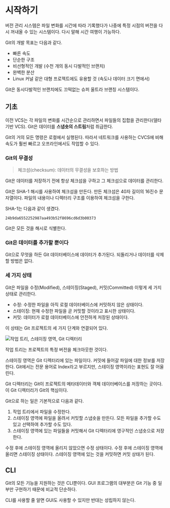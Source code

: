 # 시작하기

버전 관리 시스템은 파일 변화를 시간에 따라 기록했다가 나중에 특정 시점의 버전을 다시 꺼내올 수 있는 시스템이다. 다시 말해 시간 여행이 가능하다.

Git의 개발 목표는 다음과 같다.

- 빠른 속도
- 단순한 구조
- 비선형적인 개발 (수천 개의 동시 다발적인 브랜치)
- 완벽한 분산
- Linux 커널 같은 대형 프로젝트에도 유용할 것 (속도나 데이터 크기 면에서)

Git은 동시다발적인 브랜치에도 끄떡없는 슈퍼 울트라 브랜칭 시스템이다.

## 기초

이전 VCS는 각 파일의 변화를 시간순으로 관리하면서 파일들의 집합을 관리한다(델타 기반 VCS). Git은 데이터를 **스냅숏의 스트림**처럼 취급한다.

Git의 거의 모든 명령은 로컬에서 실행된다. 따라서 네트워크를 사용하는 CVCS에 비해 속도가 훨씬 빠르고 오프라인에서도 작업할 수 있다.

### Git의 무결성

> 체크섬(checksum): 데이터의 무결성을 보호하는 방법

Git은 데이터를 저장하기 전에 항상 체크섬을 구하고 그 체크섬으로 데이터를 관리한다.

Git은 SHA-1 해시를 사용하여 체크섬을 만든다. 만든 체크섬은 40자 길이의 16진수 문자열이다. 파일의 내용이나 디렉터리 구조를 이용하여 체크섬을 구한다.

SHA-1는 다음과 같이 생겼다.

```
24b9da6552252987aa493b52f8696cd6d3b00373
```

Git은 모든 것을 해시로 식별한다.

### Git은 데이터를 추가할 뿐이다

Git으로 무엇을 하든 Git 데이터베이스에 데이터가 추가된다. 되돌리거나 데이터를 삭제할 방법은 없다.

### 세 가지 상태

Git은 파일을 수정(Modified), 스테이징(Staged), 커밋(Committed) 이렇게 세 가지 상태로 관리한다.

- 수정: 수정한 파일을 아직 로컬 데이터베이스에 커밋하지 않은 상태이다.
- 스테이징: 현재 수정한 파일을 곧 커밋할 것이라고 표시한 상태이다.
- 커밋: 데이터가 로컬 데이터베이스에 안전하게 저장된 상태이다.

이 상태는 Git 프로젝트의 세 가지 단계와 연결되어 있다.

![작업 트리, 스테이징 영역, Git 디렉터리](https://git-scm.com/book/en/v2/images/areas.png)

작업 트리는 프로젝트의 특정 버전을 체크아웃한 것이다.

스테이징 영역은 Git 디렉터리에 있는 파일이다. 커밋에 들어갈 파일에 대한 정보를 저장한다. Git에서는 전문 용어로 Index라고 부르지만, 스테이징 영역이라는 표현도 잘 어울린다.

Git 디렉터리는 Git이 프로젝트의 메타데이터와 객체 데이터베이스를 저장하는 곳이다. 이 Git 디렉터리가 Git의 핵심이다.

Git으로 하는 일은 기본적으로 다음과 같다.

1. 작업 트리에서 파일을 수정한다.
2. 스테이징 영역에 파일을 올려서 커밋할 스냅숏을 만든다. 모든 파일을 추가할 수도 있고 선택하여 추가할 수도 있다.
3. 스테이징 영역에 있는 파일들을 커밋해서 Git 디렉터리에 영구적인 스냅숏으로 저장한다.

수정 후에 스테이징 영역에 올리지 않았으면 수정 상태이다. 수정 후에 스테이징 영역에 올리면 스테이징 상태이다. 스테이징 영역에 있는 것을 커밋하면 커밋 상태가 된다.

## CLI

Git의 모든 기능을 지원하는 것은 CLI뿐이다. GUI 프로그램의 대부분은 Git 기능 중 일부만 구현하기 때문에 비교적 단순하다.

CLI를 사용할 줄 알면 GUI도 사용할 수 있지만 반대는 성립하지 않는다.

